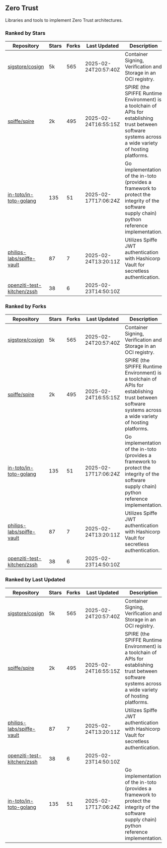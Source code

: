 ## Zero Trust

Libraries and tools to implement Zero Trust architectures.

### Ranked by Stars

| Repository | Stars | Forks | Last Updated | Description | 
|------------|-------|-------|--------------|-------------|
| [sigstore/cosign](https://github.com/sigstore/cosign) | 5k | 565 | 2025-02-24T20:57:40Z |  Container Signing, Verification and Storage in an OCI registry. |
| [spiffe/spire](https://github.com/spiffe/spire) | 2k | 495 | 2025-02-24T16:55:15Z |  SPIRE (the SPIFFE Runtime Environment) is a toolchain of APIs for establishing trust between software systems across a wide variety of hosting platforms. |
| [in-toto/in-toto-golang](https://github.com/in-toto/in-toto-golang) | 135 | 51 | 2025-02-17T17:06:24Z |  Go implementation of the in-toto (provides a framework to protect the integrity of the software supply chain) python reference implementation. |
| [philips-labs/spiffe-vault](https://github.com/philips-labs/spiffe-vault) | 87 | 7 | 2025-02-24T13:20:11Z |  Utilizes Spiffe JWT authentication with Hashicorp Vault for secretless authentication. |
| [openziti-test-kitchen/zssh](https://github.com/openziti-test-kitchen/zssh) | 38 | 6 | 2025-02-23T14:50:10Z |  |

### Ranked by Forks

| Repository | Stars | Forks | Last Updated | Description | 
|------------|-------|-------|--------------|-------------|
| [sigstore/cosign](https://github.com/sigstore/cosign) | 5k | 565 | 2025-02-24T20:57:40Z |  Container Signing, Verification and Storage in an OCI registry. |
| [spiffe/spire](https://github.com/spiffe/spire) | 2k | 495 | 2025-02-24T16:55:15Z |  SPIRE (the SPIFFE Runtime Environment) is a toolchain of APIs for establishing trust between software systems across a wide variety of hosting platforms. |
| [in-toto/in-toto-golang](https://github.com/in-toto/in-toto-golang) | 135 | 51 | 2025-02-17T17:06:24Z |  Go implementation of the in-toto (provides a framework to protect the integrity of the software supply chain) python reference implementation. |
| [philips-labs/spiffe-vault](https://github.com/philips-labs/spiffe-vault) | 87 | 7 | 2025-02-24T13:20:11Z |  Utilizes Spiffe JWT authentication with Hashicorp Vault for secretless authentication. |
| [openziti-test-kitchen/zssh](https://github.com/openziti-test-kitchen/zssh) | 38 | 6 | 2025-02-23T14:50:10Z |  |

### Ranked by Last Updated

| Repository | Stars | Forks | Last Updated | Description | 
|------------|-------|-------|--------------|-------------|
| [sigstore/cosign](https://github.com/sigstore/cosign) | 5k | 565 | 2025-02-24T20:57:40Z |  Container Signing, Verification and Storage in an OCI registry. |
| [spiffe/spire](https://github.com/spiffe/spire) | 2k | 495 | 2025-02-24T16:55:15Z |  SPIRE (the SPIFFE Runtime Environment) is a toolchain of APIs for establishing trust between software systems across a wide variety of hosting platforms. |
| [philips-labs/spiffe-vault](https://github.com/philips-labs/spiffe-vault) | 87 | 7 | 2025-02-24T13:20:11Z |  Utilizes Spiffe JWT authentication with Hashicorp Vault for secretless authentication. |
| [openziti-test-kitchen/zssh](https://github.com/openziti-test-kitchen/zssh) | 38 | 6 | 2025-02-23T14:50:10Z |  |
| [in-toto/in-toto-golang](https://github.com/in-toto/in-toto-golang) | 135 | 51 | 2025-02-17T17:06:24Z |  Go implementation of the in-toto (provides a framework to protect the integrity of the software supply chain) python reference implementation. |

